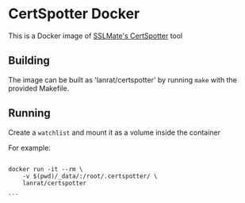 
# CertSpotter Docker

This is a Docker image of [SSLMate's CertSpotter](https://github.com/SSLMate/certspotter) tool


## Building 

The image can be built as 'lanrat/certspotter' by running `make` with the provided Makefile.

## Running

Create a `watchlist` and mount it as a volume inside the container

For example:

````

docker run -it --rm \
    -v $(pwd)/_data/:/root/.certspotter/ \
    lanrat/certspotter

```
